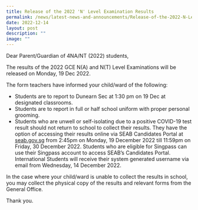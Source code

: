 ```yaml
---
title: Release of the 2022 'N' Level Examination Results
permalink: /news/latest-news-and-announcements/Release-of-the-2022-N-Level-Examination-Results/
date: 2022-12-14
layout: post
description: ""
image: ""
---
```


<p>Dear Parent/Guardian of 4NA/NT (2022) students,</p>
<p>The results of the 2022 GCE N(A) and N(T) Level Examinations will be released on Monday, 19 Dec 2022.</p>
<p>The form teachers have informed your child/ward of the following:</p>
<ul>
<li>Students are to report to Dunearn Sec at 1:30 pm on 19 Dec at designated classrooms.</li>
<li>Students are to report in full or half school uniform with proper personal grooming.</li>
<li>Students who are unwell or self-isolating due to a positive COVID-19 test result should not return to school to collect their results. They have the option of accessing their results online via SEAB Candidates Portal at <a href="http://www.seab.gov.sg">seab.gov.sg</a> from 2:45pm on Monday, 19 December 2022 till 11:59pm on Friday, 30 December 2022. Students who are eligible for Singpass can use their Singpass account to access SEAB&rsquo;s Candidates Portal. International Students will receive their system generated username via email from Wednesday, 14 December 2022.</li>
</ul>
<p>In the case where your child/ward is unable to collect the results in school, you may collect the physical copy of the results and relevant forms from the General Office.<p>
<p>Thank you.</p>